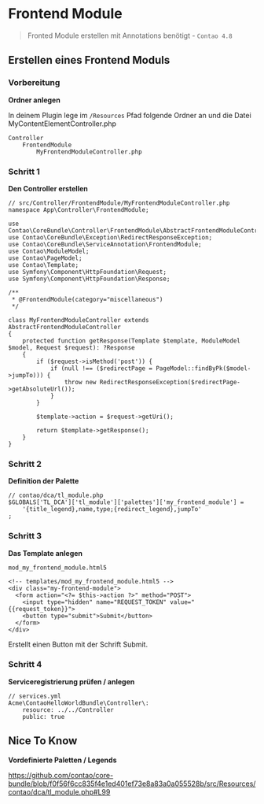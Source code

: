 # Frontend Module

> Fronted Module erstellen mit Annotations benötigt - `Contao 4.8`


## Erstellen eines Frontend Moduls
### Vorbereitung

**Ordner anlegen**

In deinem Plugin lege im `/Resources` Pfad
folgende Ordner an und die Datei MyContentElementController.php

    Controller
        FrontendModule
            MyFrontendModuleController.php



### Schritt 1

**Den Controller erstellen**


    // src/Controller/FrontendModule/MyFrontendModuleController.php
    namespace App\Controller\FrontendModule;
    
    use Contao\CoreBundle\Controller\FrontendModule\AbstractFrontendModuleController;
    use Contao\CoreBundle\Exception\RedirectResponseException;
    use Contao\CoreBundle\ServiceAnnotation\FrontendModule;
    use Contao\ModuleModel;
    use Contao\PageModel;
    use Contao\Template;
    use Symfony\Component\HttpFoundation\Request;
    use Symfony\Component\HttpFoundation\Response;

    /**
     * @FrontendModule(category="miscellaneous")
     */

    class MyFrontendModuleController extends AbstractFrontendModuleController
    {
        protected function getResponse(Template $template, ModuleModel $model, Request $request): ?Response
        {
            if ($request->isMethod('post')) {
                if (null !== ($redirectPage = PageModel::findByPk($model->jumpTo))) {
                    throw new RedirectResponseException($redirectPage->getAbsoluteUrl());
                }
            }
    
            $template->action = $request->getUri();
    
            return $template->getResponse();
        }
    }


### Schritt 2

**Definition der Palette**

    // contao/dca/tl_module.php
    $GLOBALS['TL_DCA']['tl_module']['palettes']['my_frontend_module'] = 
        '{title_legend},name,type;{redirect_legend},jumpTo'
    ;

### Schritt 3

**Das Template anlegen**

`mod_my_frontend_module.html5` 

    <!-- templates/mod_my_frontend_module.html5 -->
    <div class="my-frontend-module">   
      <form action="<?= $this->action ?>" method="POST"> 
        <input type="hidden" name="REQUEST_TOKEN" value="{{request_token}}">
        <button type="submit">Submit</button>
      </form>
    </div>

Erstellt einen Button mit der Schrift Submit.

### Schritt 4

**Serviceregistrierung prüfen / anlegen**
    
    // services.yml
    Acme\ContaoHelloWorldBundle\Controller\:
        resource: ../../Controller
        public: true


## Nice To Know

**Vordefinierte Paletten / Legends**


https://github.com/contao/core-bundle/blob/f0f56f6cc835f4e1ed401ef73e8a83a0a055528b/src/Resources/contao/dca/tl_module.php#L99